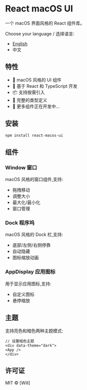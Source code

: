 # React macOS UI

一个 macOS 界面风格的 React 组件库。

Choose your language / 选择语言:
- [English](README.md)
- 中文

## 特性

- 🎨 macOS 风格的 UI 组件
- 🚀 基于 React 和 TypeScript 开发
- 📦 支持按需引入
- 🎯 完整的类型定义
- 💪 更多组件正在开发中...

## 安装

```bash
npm install react-macos-ui
```
## 组件

### Window 窗口

macOS 风格的窗口组件,支持:
- 拖拽移动
- 调整大小
- 最大化/最小化
- 窗口管理

### Dock 程序坞

macOS 风格的 Dock 栏,支持:
- 底部/左侧/右侧停靠
- 自动隐藏
- 图标缩放动画

### AppDisplay 应用图标

用于显示应用图标,支持:
- 自定义图标
- 悬停缩放

## 主题

支持亮色和暗色两种主题模式:
```tsx
// 设置暗色主题
<div data-theme="dark">
<App />
</div>
```

## 许可证

MIT © [Will]
